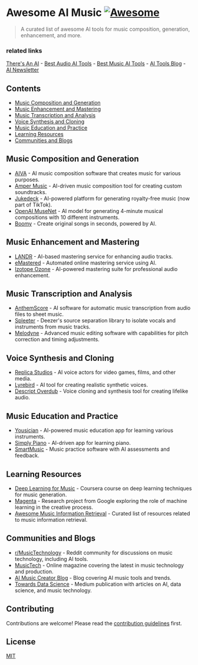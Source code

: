 # Awesome AI Music [![Awesome](https://awesome.re/badge-flat.svg)](https://awesome.re)

> A curated list of awesome AI tools for music composition, generation, enhancement, and more.


### related links

[There's An AI](https://theresanai.com) - [Best Audio AI Tools](https://theresanai.com/category/audio) - [Best Music AI Tools](https://theresanai.com/category/audio)  - [AI Tools Blog](https://blog.theresanai.com) - [AI Newsletter](https://newsletter.theresanai.com)


## Contents

- [Music Composition and Generation](#music-composition-and-generation)
- [Music Enhancement and Mastering](#music-enhancement-and-mastering)
- [Music Transcription and Analysis](#music-transcription-and-analysis)
- [Voice Synthesis and Cloning](#voice-synthesis-and-cloning)
- [Music Education and Practice](#music-education-and-practice)
- [Learning Resources](#learning-resources)
- [Communities and Blogs](#communities-and-blogs)

## Music Composition and Generation

- [AIVA](https://www.aiva.ai/) - AI music composition software that creates music for various purposes.
- [Amper Music](https://www.ampermusic.com/) - AI-driven music composition tool for creating custom soundtracks.
- [Jukedeck](https://www.jukedeck.com/) - AI-powered platform for generating royalty-free music (now part of TikTok).
- [OpenAI MuseNet](https://openai.com/research/musenet) - AI model for generating 4-minute musical compositions with 10 different instruments.
- [Boomy](https://boomy.com/) - Create original songs in seconds, powered by AI.

## Music Enhancement and Mastering

- [LANDR](https://www.landr.com/en) - AI-based mastering service for enhancing audio tracks.
- [eMastered](https://www.emastered.com/) - Automated online mastering service using AI.
- [Izotope Ozone](https://www.izotope.com/en/products/ozone.html) - AI-powered mastering suite for professional audio enhancement.

## Music Transcription and Analysis

- [AnthemScore](https://www.anthemscore.com/) - AI software for automatic music transcription from audio files to sheet music.
- [Spleeter](https://github.com/deezer/spleeter) - Deezer's source separation library to isolate vocals and instruments from music tracks.
- [Melodyne](https://www.celemony.com/en/melodyne) - Advanced music editing software with capabilities for pitch correction and timing adjustments.

## Voice Synthesis and Cloning

- [Replica Studios](https://replicastudios.com/) - AI voice actors for video games, films, and other media.
- [Lyrebird](https://lyrebird.ai/) - AI tool for creating realistic synthetic voices.
- [Descript Overdub](https://www.descript.com/overdub) - Voice cloning and synthesis tool for creating lifelike audio.

## Music Education and Practice

- [Yousician](https://yousician.com/) - AI-powered music education app for learning various instruments.
- [Simply Piano](https://www.joytunes.com/apps) - AI-driven app for learning piano.
- [SmartMusic](https://www.smartmusic.com/) - Music practice software with AI assessments and feedback.

## Learning Resources

- [Deep Learning for Music](https://www.deeplearning.ai/programs/deep-learning-for-music-generation-and-composition/) - Coursera course on deep learning techniques for music generation.
- [Magenta](https://magenta.tensorflow.org/) - Research project from Google exploring the role of machine learning in the creative process.
- [Awesome Music Information Retrieval](https://github.com/ismir/awesome-music-information-retrieval) - Curated list of resources related to music information retrieval.

## Communities and Blogs

- [r/MusicTechnology](https://www.reddit.com/r/MusicTechnology/) - Reddit community for discussions on music technology, including AI tools.
- [MusicTech](https://musictech.com/) - Online magazine covering the latest in music technology and production.
- [AI Music Creator Blog](https://www.aimusiccreator.com/blog) - Blog covering AI music tools and trends.
- [Towards Data Science](https://towardsdatascience.com/) - Medium publication with articles on AI, data science, and music technology.

## Contributing

Contributions are welcome! Please read the [contribution guidelines](CONTRIBUTING.md) first.

## License

[MIT](LICENSE)

